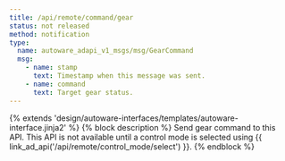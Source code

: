 ```yaml
---
title: /api/remote/command/gear
status: not released
method: notification
type:
  name: autoware_adapi_v1_msgs/msg/GearCommand
  msg:
    - name: stamp
      text: Timestamp when this message was sent.
    - name: command
      text: Target gear status.
---
```


{% extends 'design/autoware-interfaces/templates/autoware-interface.jinja2' %}
{% block description %}
Send gear command to this API.
This API is not available until a control mode is selected using {{ link_ad_api('/api/remote/control_mode/select') }}.
{% endblock %}

